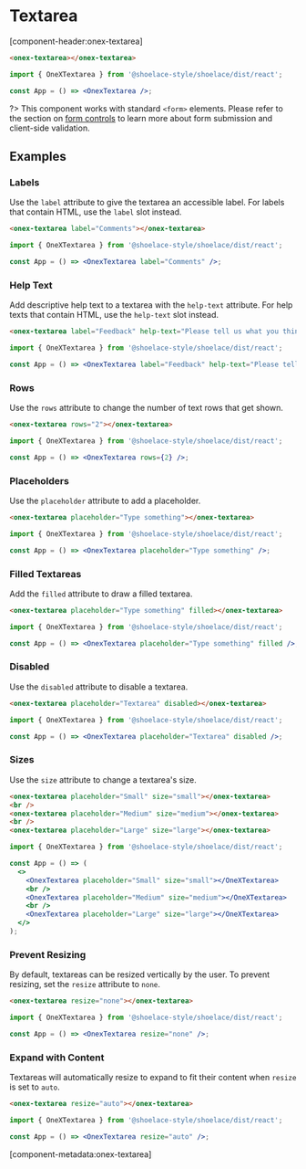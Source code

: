 # Textarea

[component-header:onex-textarea]

```html preview
<onex-textarea></onex-textarea>
```

```jsx react
import { OneXTextarea } from '@shoelace-style/shoelace/dist/react';

const App = () => <OnexTextarea />;
```

?> This component works with standard `<form>` elements. Please refer to the section on [form controls](/getting-started/form-controls) to learn more about form submission and client-side validation.

## Examples

### Labels

Use the `label` attribute to give the textarea an accessible label. For labels that contain HTML, use the `label` slot instead.

```html preview
<onex-textarea label="Comments"></onex-textarea>
```

```jsx react
import { OneXTextarea } from '@shoelace-style/shoelace/dist/react';

const App = () => <OnexTextarea label="Comments" />;
```

### Help Text

Add descriptive help text to a textarea with the `help-text` attribute. For help texts that contain HTML, use the `help-text` slot instead.

```html preview
<onex-textarea label="Feedback" help-text="Please tell us what you think."> </onex-textarea>
```

```jsx react
import { OneXTextarea } from '@shoelace-style/shoelace/dist/react';

const App = () => <OnexTextarea label="Feedback" help-text="Please tell us what you think." />;
```

### Rows

Use the `rows` attribute to change the number of text rows that get shown.

```html preview
<onex-textarea rows="2"></onex-textarea>
```

```jsx react
import { OneXTextarea } from '@shoelace-style/shoelace/dist/react';

const App = () => <OnexTextarea rows={2} />;
```

### Placeholders

Use the `placeholder` attribute to add a placeholder.

```html preview
<onex-textarea placeholder="Type something"></onex-textarea>
```

```jsx react
import { OneXTextarea } from '@shoelace-style/shoelace/dist/react';

const App = () => <OnexTextarea placeholder="Type something" />;
```

### Filled Textareas

Add the `filled` attribute to draw a filled textarea.

```html preview
<onex-textarea placeholder="Type something" filled></onex-textarea>
```

```jsx react
import { OneXTextarea } from '@shoelace-style/shoelace/dist/react';

const App = () => <OnexTextarea placeholder="Type something" filled />;
```

### Disabled

Use the `disabled` attribute to disable a textarea.

```html preview
<onex-textarea placeholder="Textarea" disabled></onex-textarea>
```

```jsx react
import { OneXTextarea } from '@shoelace-style/shoelace/dist/react';

const App = () => <OnexTextarea placeholder="Textarea" disabled />;
```

### Sizes

Use the `size` attribute to change a textarea's size.

```html preview
<onex-textarea placeholder="Small" size="small"></onex-textarea>
<br />
<onex-textarea placeholder="Medium" size="medium"></onex-textarea>
<br />
<onex-textarea placeholder="Large" size="large"></onex-textarea>
```

```jsx react
import { OneXTextarea } from '@shoelace-style/shoelace/dist/react';

const App = () => (
  <>
    <OnexTextarea placeholder="Small" size="small"></OneXTextarea>
    <br />
    <OnexTextarea placeholder="Medium" size="medium"></OneXTextarea>
    <br />
    <OnexTextarea placeholder="Large" size="large"></OneXTextarea>
  </>
);
```

### Prevent Resizing

By default, textareas can be resized vertically by the user. To prevent resizing, set the `resize` attribute to `none`.

```html preview
<onex-textarea resize="none"></onex-textarea>
```

```jsx react
import { OneXTextarea } from '@shoelace-style/shoelace/dist/react';

const App = () => <OnexTextarea resize="none" />;
```

### Expand with Content

Textareas will automatically resize to expand to fit their content when `resize` is set to `auto`.

```html preview
<onex-textarea resize="auto"></onex-textarea>
```

```jsx react
import { OneXTextarea } from '@shoelace-style/shoelace/dist/react';

const App = () => <OnexTextarea resize="auto" />;
```

[component-metadata:onex-textarea]
